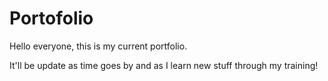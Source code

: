 # Portofolio

Hello everyone, this is my current portfolio. 

It'll be update as time goes by and as I learn new stuff through my training!